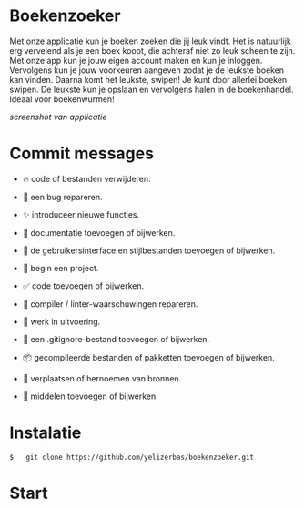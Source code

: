 # Boekenzoeker
Met onze applicatie kun je boeken zoeken die jij leuk vindt. Het is natuurlijk erg vervelend als je een boek koopt, die achteraf niet zo leuk scheen te zijn. Met onze app kun je jouw eigen account maken en kun je inloggen. Vervolgens kun je jouw voorkeuren aangeven zodat je de leukste boeken kan vinden. Daarna komt het leukste, swipen! Je kunt door allerlei boeken swipen. De leukste kun  je opslaan en vervolgens halen in de boekenhandel. Ideaal voor boekenwurmen!

*screenshot van applicatie*

# Commit messages
* 🔥 code of bestanden verwijderen.

* 🐛 een bug repareren.

* ✨ introduceer nieuwe functies.

* 📝 documentatie toevoegen of bijwerken.

* 💄 de gebruikersinterface en stijlbestanden toevoegen of bijwerken.

* 🎉 begin een project.

* ✅ code toevoegen of bijwerken.

* 🚨 compiler / linter-waarschuwingen repareren.

* 🚧 werk in uitvoering.

* 🙈 een .gitignore-bestand toevoegen of bijwerken.

* 📦️ gecompileerde bestanden of pakketten toevoegen of bijwerken.

* 🚚 verplaatsen of hernoemen van bronnen.

* 🍱 middelen toevoegen of bijwerken.

# Instalatie 

```
$   git clone https://github.com/yelizerbas/boekenzoeker.git
```

# Start



